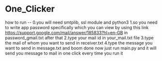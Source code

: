 # One_Clicker
how to run -- 
0.you will need smtplib, ssl module and python3
1.so you need to write app password specifically which you can view by using this link https://support.google.com/mail/answer/185833?hl=en-GB
in password_gmail.txt after that 
2.type your mail id in your_mail.txt file 
3.type the mail of whom you want to send in receiver.txt
4.type the message you want to send in message.txt
and boom done now just run main.py and it will send you message to mail in one click every time you run it 
